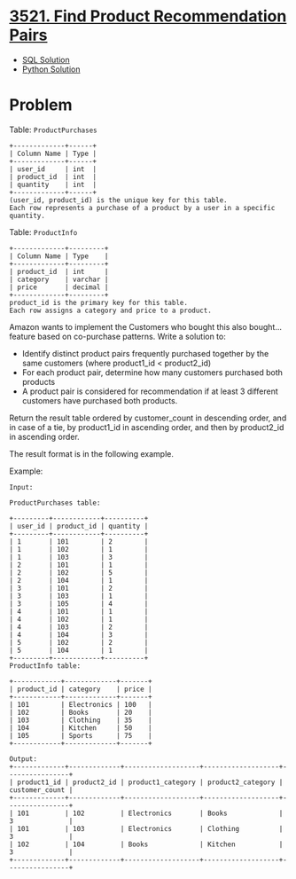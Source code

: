 # [3521. Find Product Recommendation Pairs](https://leetcode.com/problems/find-product-recommendation-pairs/)

* [SQL Solution](https://leetcode.com/problems/find-product-recommendation-pairs/solutions/7173793/that-was-rough-by-atamalu123-4wye/)
* [Python Solution](https://leetcode.com/problems/find-product-recommendation-pairs/solutions/7173797/pandas-by-atamalu123-tjuk/)

# Problem

Table: `ProductPurchases`

```
+-------------+------+
| Column Name | Type | 
+-------------+------+
| user_id     | int  |
| product_id  | int  |
| quantity    | int  |
+-------------+------+
(user_id, product_id) is the unique key for this table.
Each row represents a purchase of a product by a user in a specific quantity.
```

Table: `ProductInfo`

```
+-------------+---------+
| Column Name | Type    | 
+-------------+---------+
| product_id  | int     |
| category    | varchar |
| price       | decimal |
+-------------+---------+
product_id is the primary key for this table.
Each row assigns a category and price to a product.
```

Amazon wants to implement the Customers who bought this also bought... feature based on co-purchase patterns. Write a solution to:
  * Identify distinct product pairs frequently purchased together by the same customers (where product1_id < product2_id)
  * For each product pair, determine how many customers purchased both products
  * A product pair is considered for recommendation if at least 3 different customers have purchased both products.

Return the result table ordered by customer_count in descending order, and in case of a tie, by product1_id in ascending order, and then by product2_id in ascending order.

The result format is in the following example.

Example:

```
Input:

ProductPurchases table:

+---------+------------+----------+
| user_id | product_id | quantity |
+---------+------------+----------+
| 1       | 101        | 2        |
| 1       | 102        | 1        |
| 1       | 103        | 3        |
| 2       | 101        | 1        |
| 2       | 102        | 5        |
| 2       | 104        | 1        |
| 3       | 101        | 2        |
| 3       | 103        | 1        |
| 3       | 105        | 4        |
| 4       | 101        | 1        |
| 4       | 102        | 1        |
| 4       | 103        | 2        |
| 4       | 104        | 3        |
| 5       | 102        | 2        |
| 5       | 104        | 1        |
+---------+------------+----------+
ProductInfo table:

+------------+-------------+-------+
| product_id | category    | price |
+------------+-------------+-------+
| 101        | Electronics | 100   |
| 102        | Books       | 20    |
| 103        | Clothing    | 35    |
| 104        | Kitchen     | 50    |
| 105        | Sports      | 75    |
+------------+-------------+-------+
```
```
Output:
+-------------+-------------+-------------------+-------------------+----------------+
| product1_id | product2_id | product1_category | product2_category | customer_count |
+-------------+-------------+-------------------+-------------------+----------------+
| 101         | 102         | Electronics       | Books             | 3              |
| 101         | 103         | Electronics       | Clothing          | 3              |
| 102         | 104         | Books             | Kitchen           | 3              |
+-------------+-------------+-------------------+-------------------+----------------+
```
